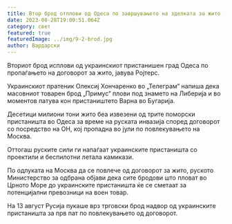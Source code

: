 ```yaml
---
title: Втор брод отплови од Одеса по завршувањето на зделката за жито - до Варна
date: 2023-08-28T19:00:51.064Z
category: свет
featured: true
featuredImage: ../img/9-2-brod.jpg
author: Вардарски
---
```

Вториот брод исплови од украинскиот пристанишен град Одеса по пропаѓањето на договорот за жито, јавува Ројтерс.

Украинскиот пратеник Олексиј Хончаренко во „Телеграм“ напиша дека масовниот товарен брод „Примус“ плови под знамето на Либерија и во моментов патува кон пристаништето Варна во Бугарија.

Десетици милиони тони жито беа извезени од трите поморски пристаништа во Одеса за време на руската инвазија според договорот со посредство на ОН, кој пропадна во јули по повлекувањето на Москва.

Оттогаш руските сили ги напаѓаат украинските пристаништа со проектили и беспилотни летала камикази.

По одлуката на Москва да се повлече од договорот за жито, руското Министерство за одбрана објави дека сите бродови што пловат во Црното Море до украинските пристаништа ќе се сметаат за потенцијални превозници на воен товар.

На 13 август Русија пукаше врз трговски брод надвор од украинските пристаништа за прв пат по повлекувањето од договорот.